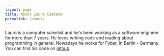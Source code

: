 ```yaml
---
layout: page
title: About Lauro Caetano
permalink: /about/
---
```


Lauro is a computer scientist and he's been working as a software engineer for
more than 7 years. He loves writing code and reading about programming in general.
Nowadays he works for Fyber, in Berlin - Germany.
You can find his code on [github](github.com/laurocaetano).
